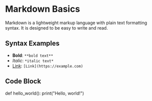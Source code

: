 # Markdown Basics

Markdown is a lightweight markup language with plain text formatting syntax. It is designed to be easy to write and read.

## Syntax Examples
- **Bold**: `**bold text**`
- *Italic*: `*italic text*`
- [Link](https://example.com): `[Link](https://example.com)`

## Code Block
def hello_world():
print("Hello, world!")